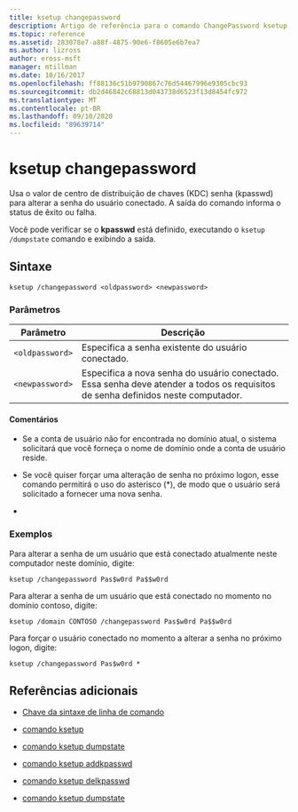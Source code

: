 ```yaml
---
title: ksetup changepassword
description: Artigo de referência para o comando ChangePassword ksetup, que usa o valor de centro de distribuição de chaves (KDC) senha (kpasswd) para alterar a senha do usuário conectado.
ms.topic: reference
ms.assetid: 283078e7-a88f-4875-90e6-f8605e6b7ea7
ms.author: lizross
author: eross-msft
manager: mtillman
ms.date: 10/16/2017
ms.openlocfilehash: ff88136c51b9790867c76d54467996e9305cbc93
ms.sourcegitcommit: db2d46842c68813d043738d6523f13d8454fc972
ms.translationtype: MT
ms.contentlocale: pt-BR
ms.lasthandoff: 09/10/2020
ms.locfileid: "89639714"
---
```

# <a name="ksetup-changepassword"></a>ksetup changepassword

Usa o valor de centro de distribuição de chaves (KDC) senha (kpasswd) para alterar a senha do usuário conectado. A saída do comando informa o status de êxito ou falha.

Você pode verificar se o **kpasswd** está definido, executando o `ksetup /dumpstate` comando e exibindo a saída.


## <a name="syntax"></a>Sintaxe

```
ksetup /changepassword <oldpassword> <newpassword>
```

### <a name="parameters"></a>Parâmetros

| Parâmetro | Descrição |
| --------- | ----------- |
| `<oldpassword>` | Especifica a senha existente do usuário conectado. |
| `<newpassword>` | Especifica a nova senha do usuário conectado. Essa senha deve atender a todos os requisitos de senha definidos neste computador. |

#### <a name="remarks"></a>Comentários

- Se a conta de usuário não for encontrada no domínio atual, o sistema solicitará que você forneça o nome de domínio onde a conta de usuário reside.

- Se você quiser forçar uma alteração de senha no próximo logon, esse comando permitirá o uso do asterisco (*), de modo que o usuário será solicitado a fornecer uma nova senha.

-

### <a name="examples"></a>Exemplos

Para alterar a senha de um usuário que está conectado atualmente neste computador neste domínio, digite:

```
ksetup /changepassword Pas$w0rd Pa$$w0rd
```

Para alterar a senha de um usuário que está conectado no momento no domínio contoso, digite:

```
ksetup /domain CONTOSO /changepassword Pas$w0rd Pa$$w0rd
```

Para forçar o usuário conectado no momento a alterar a senha no próximo logon, digite:

```
ksetup /changepassword Pas$w0rd *
```

## <a name="additional-references"></a>Referências adicionais

- [Chave da sintaxe de linha de comando](command-line-syntax-key.md)

- [comando ksetup](ksetup.md)

- [comando ksetup dumpstate](ksetup-dumpstate.md)

- [comando ksetup addkpasswd](ksetup-addkpasswd.md)

- [comando ksetup delkpasswd](ksetup-delkpasswd.md)

- [comando ksetup dumpstate](ksetup-dumpstate.md)
